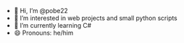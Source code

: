 - 👋 Hi, I’m @pobe22
- 👀 I’m interested in web projects and small python scripts
- 🌱 I’m currently learning C#
- 😄 Pronouns: he/him

